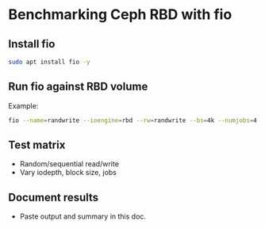 # Benchmarking Ceph RBD with fio

## Install fio
```bash
sudo apt install fio -y
```

## Run fio against RBD volume
Example:
```bash
fio --name=randwrite --ioengine=rbd --rw=randwrite --bs=4k --numjobs=4 --size=1G --pool=volumes --runtime=60 --group_reporting
```

## Test matrix
- Random/sequential read/write
- Vary iodepth, block size, jobs

## Document results
- Paste output and summary in this doc.
